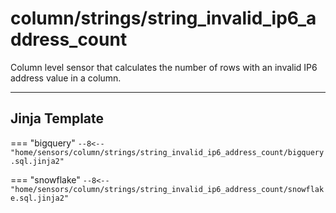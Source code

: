 # column/strings/string_invalid_ip6_address_count
Column level sensor that calculates the number of rows with an invalid IP6 address value in a column.
___
## Jinja Template

=== "bigquery"
    ```
    --8<-- "home/sensors/column/strings/string_invalid_ip6_address_count/bigquery.sql.jinja2"
    ```

=== "snowflake"
    ```
    --8<-- "home/sensors/column/strings/string_invalid_ip6_address_count/snowflake.sql.jinja2"
    ```
